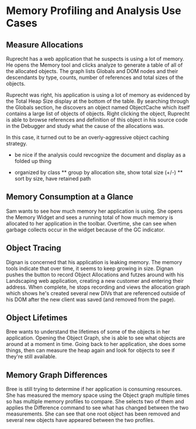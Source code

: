 # Memory Profiling and Analysis Use Cases

## Measure Allocations

Ruprecht has a web application that he suspects is using a lot of memory. He opens the Memory tool and clicks analyze to generate a table of all of the allocated objects. The graph lists Globals and DOM nodes and their descendants by type, counts, number of references and total sizes of the objects.

Ruprecht was right, his application is using a lot of memory as evidenced by the Total Heap Size display at the bottom of the table. By searching through the Globals section, he discovers an object named ObjectCache which itself contains a large list of objects of objects. Right clicking the object, Ruprecht is able to browse references and definition of this object in his source code in the Debugger and study what the cause of the allocations was.

In this case, it turned out to be an overly-aggressive object caching strategy.

* be nice if the analysis could revcognize the document and display as a folded up thing

* organized by class
** group by allocation site, show total size (+/-)
** sort by size, have retained path

## Memory Consumption at a Glance

Sam wants to see how much memory her application is using. She opens the Memory Widget and sees a running total of how much memory is allocated to her application in the toolbar. Overtime, she can see when garbage collects occur in the widget because of the GC indicator.

## Object Tracing

Dignan is concerned that his application is leaking memory. The memory tools indicate that over time, it seems to keep growing in size. Dignan pushes the button to record Object Allocations and futzes around with his Landscaping web application, creating a new customer and entering their address. When complete, he stops recording and views the allocation graph which shows he's created several new DIVs that are referenced outside of his DOM after the new client was saved (and removed from the page).

## Object Lifetimes

Bree wants to understand the lifetimes of some of the objects in her application. Opening the Object Graph, she is able to see what objects are around at a moment in time. Going back to her application, she does some things, then can measure the heap again and look for objects to see if they're still available.

## Memory Graph Differences

Bree is still trying to determine if her application is consuming resources. She has measured the memory space using the Object graph multiple times so has multiple memory profiles to compare. She selects two of them and applies the Difference command to see what has changed between the two measurements. She can see that one root object has been removed and several new objects have appeared between the two profiles.
